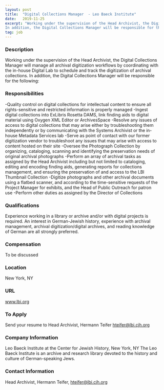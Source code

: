 ```yaml
---
layout: post
title:  "Digital Collections Manager  - Leo Baeck Institute"
date:   2019-11-25
excerpt: "Working under the supervision of the Head Archivist, the Digital Collections Manager will manage all archival digitization workflows by coordinating with the in-house Digital Lab to schedule and track the digitization of archival collections. 
In addition, the Digital Collections Manager will be responsible for the following:"
tag: job
---
```


### Description   

Working under the supervision of the Head Archivist, the Digital Collections Manager will manage all archival digitization workflows by coordinating with the in-house Digital Lab to schedule and track the digitization of archival collections. 
In addition, the Digital Collections Manager will be responsible for the following:


### Responsibilities   

-Quality control on digital collections for intellectual content to ensure all rights-sensitive and restricted information is properly managed
-Ingest digital collections into ExLibris Rosetta DAMS, link finding aids to digital material using Oxygen XML Editor or ArchivesSpace
-Resolve any issues of access to digital collections that may arise either by troubleshooting them independently or by communicating with the Systems Archivist or the in-house Metadata Services lab
-Serve as point of contact with our former digitization vendor to troubleshoot any issues that may arise with access to content hosted on their site
-Oversee the Photograph Collection by organizing, cataloging, scanning and identifying the preservation needs of original archival photographs
-Perform an array of archival tasks as assigned by the Head Archivist including but not limited to cataloging, editing and encoding finding aids, generating reports for collections management, and ensuring the preservation of and access to the LBI Thumbnail Collection
-Digitize photographs and other archival documents using a flatbed scanner, and according to the time-sensitive requests of the Project Manager for exhibits, and the Head of Public Outreach for patron use
-Perform other duties as assigned by the Director of Collections



### Qualifications   

Experience working in a library or archive and/or with digital projects is required.
An interest in German-Jewish history, experience with archival management, archival digitization/digital archives, and reading knowledge of German are all strongly preferred.



### Compensation   

To be discussed


### Location   

New York, NY


### URL   

www.lbi.org

### To Apply   

Send your resume to Head Archivist, Hermann Teifer hteifer@lbi.cjh.org 


### Company Information   

Leo Baeck Institute at the Center for Jewish History, New York, NY
The Leo Baeck Institute is an archive and research library devoted to the history and culture of German-speaking Jews. 


### Contact Information   

Head Archivist, Hermann Teifer, hteifer@lbi.cjh.org 

